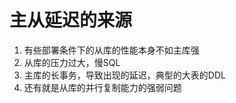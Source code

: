 # 主从延迟的来源

1. 有些部署条件下的从库的性能本身不如主库强
2. 从库的压力过大，慢SQL
3. 主库的长事务，导致出现的延迟，典型的大表的DDL
4. 还有就是从库的并行复制能力的强弱问题